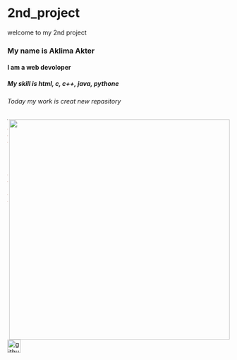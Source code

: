 # 2nd_project
welcome to my 2nd project

### My name is Aklima Akter

 #### I am a web devoloper

##### My skill is html, c, c++, java, pythone

###### Today my work is creat new repasitory

<img src="https://encrypted-tbn0.gstatic.com/images?q=tbn:ANd9GcQggv3TQhYKxLP7c9tj32Mge3CivUYgYowNWg&usqp=CAU"
align="right"
width="500">

___
~~~HTML
<!DOCTYPE html>
<html lang="en">
<head>
    <meta charset="UTF-8">
    <meta http-equiv="X-UA-Compatible" content="IE=edge">
    <meta name="viewport" content="width=device-width, initial-scale=1.0">
    <title>Document</title>
</head>
<body>
    <h1>Aklima Akter</h1>
</body>
</html>
~~~

[<img src='https://cdn.jsdelivr.net/npm/simple-icons@3.0.1/icons/github.svg' alt='github' height='30'>](https://github.com/aklima-iist)

